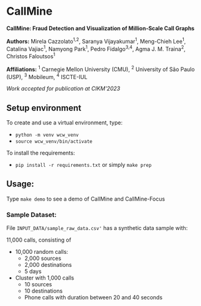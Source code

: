 
# CallMine  

**CallMine: Fraud Detection and Visualization of Million-Scale Call Graphs**  


**Authors:** Mirela Cazzolato<sup>1,2</sup>, Saranya Vijayakumar<sup>1</sup>, Meng-Chieh Lee<sup>1</sup>, Catalina Vajiac<sup>1</sup>, Namyong Park<sup>1</sup>, Pedro Fidalgo<sup>3,4</sup>,  Agma J. M. Traina<sup>2</sup>, Christos Faloutsos<sup>1</sup>  

**Affiliations:**  <sup>1</sup> Carnegie Mellon University (CMU), <sup>2</sup> University of São Paulo (USP), <sup>3</sup> Mobileum, <sup>4</sup> ISCTE-IUL  

*Work accepted for publication at CIKM'2023*

## Setup environment  

To create and use a virtual environment, type: 
- `python -m venv wcw_venv`
- `source wcw_venv/bin/activate`

To install the requirements:

 - `pip install -r requirements.txt` or simply `make prep`

## Usage:  

Type `make demo` to see a demo of CallMine and CallMine-Focus  

### Sample Dataset:  

File `INPUT_DATA/sample_raw_data.csv'` has a synthetic data sample with:  

11,000 calls, consisting of
 - 10,000 random calls:  
	 - 2,000 sources  
	 - 2,000 destinations  
	 - 5 days  
- Cluster with 1,000 calls 
	- 10 sources  
	- 10 destinations  
	- Phone calls with duration between 20 and 40 seconds  

